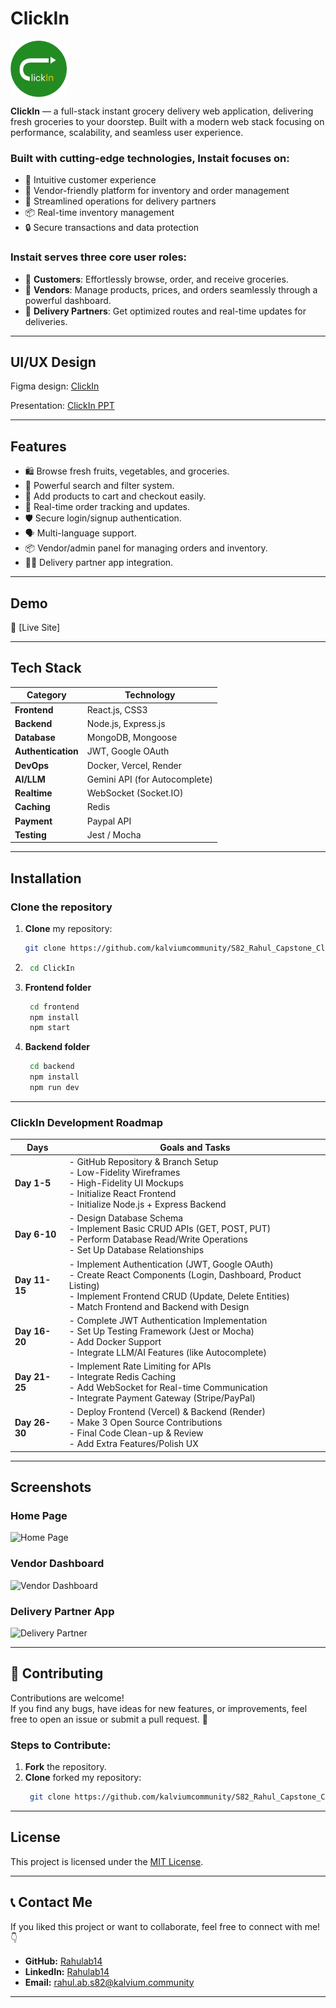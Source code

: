 # ClickIn

<p align="left"> <img src="./assets/ClickIn logo.png" alt="ClickIn Logo" width="90" style="vertical-align: middle;"/>  
</p>


**ClickIn** — a full-stack instant grocery delivery web application, delivering fresh groceries to your doorstep. Built with a modern web stack focusing on performance, scalability, and seamless user experience.

### Built with cutting-edge technologies, Instait focuses on:


- 🛒 Intuitive customer experience
- 🏪 Vendor-friendly platform for inventory and order management
- 🛵 Streamlined operations for delivery partners
- 📦 Real-time inventory management
- 🔒 Secure transactions and data protection

### Instait serves three core user roles:
- 👤 **Customers**: Effortlessly browse, order, and receive groceries.
- 🏪 **Vendors**: Manage products, prices, and orders seamlessly through a powerful dashboard.
- 🛵 **Delivery Partners**: Get optimized routes and real-time updates for deliveries.

---

## UI/UX Design

Figma design: [ClickIn](your-figma-link-here)

Presentation: [ClickIn PPT](https://www.figma.com/proto/mlZagr1AFX3qVg2FQPEQrx/ClickIn-ppt?page-id=0%3A1&node-id=1-2&p=f&viewport=-354%2C710%2C0.16&t=knEvKZevQ3muaiwR-1&scaling=min-zoom&content-scaling=fixed&starting-point-node-id=1%3A2)

---


## Features
- 🛍️ Browse fresh fruits, vegetables, and groceries.
- 🔎 Powerful search and filter system.
- 🛒 Add products to cart and checkout easily.
- 🛵 Real-time order tracking and updates.
- 🛡️ Secure login/signup authentication.
- 🗣️ Multi-language support.
- 📦 Vendor/admin panel for managing orders and inventory.
- 👨‍💻 Delivery partner app integration.

---
## Demo
🔗 [Live Site]

---

## **Tech Stack**  

| **Category**      | **Technology**                  |
| ----------------- | -------------------------------- |
| **Frontend**      | React.js, CSS3                   |
| **Backend**       | Node.js, Express.js              |
| **Database**      | MongoDB, Mongoose                |
| **Authentication**| JWT, Google OAuth                |
| **DevOps**        | Docker, Vercel, Render           |
| **AI/LLM**        | Gemini API (for Autocomplete)    |
| **Realtime**      | WebSocket (Socket.IO)            |
| **Caching**       | Redis                            |
| **Payment**       | Paypal API                       |
| **Testing**       | Jest / Mocha                     |


---
## Installation

### Clone the repository
1. **Clone** my repository:
   ```bash
   git clone https://github.com/kalviumcommunity/S82_Rahul_Capstone_ClickIn.git

2. 
   ```bash
    cd ClickIn

3. **Frontend folder**
   ```bash
    cd frontend
    npm install
    npm start
3. **Backend folder**
   ```bash
    cd backend
    npm install
    npm run dev
---


### ClickIn Development Roadmap

| Days        | Goals and Tasks |
| ----------- | --------------- |
| **Day 1-5** | - GitHub Repository & Branch Setup<br>- Low-Fidelity Wireframes<br>- High-Fidelity UI Mockups<br>- Initialize React Frontend<br>- Initialize Node.js + Express Backend |
| **Day 6-10** | - Design Database Schema<br>- Implement Basic CRUD APIs (GET, POST, PUT)<br>- Perform Database Read/Write Operations<br>- Set Up Database Relationships |
| **Day 11-15** | - Implement Authentication (JWT, Google OAuth)<br>- Create React Components (Login, Dashboard, Product Listing)<br>- Implement Frontend CRUD (Update, Delete Entities)<br>- Match Frontend and Backend with Design |
| **Day 16-20** | - Complete JWT Authentication Implementation<br>- Set Up Testing Framework (Jest or Mocha)<br>- Add Docker Support<br>- Integrate LLM/AI Features (like Autocomplete) |
| **Day 21-25** | - Implement Rate Limiting for APIs<br>- Integrate Redis Caching<br>- Add WebSocket for Real-time Communication<br>- Integrate Payment Gateway (Stripe/PayPal) |
| **Day 26-30** | - Deploy Frontend (Vercel) & Backend (Render)<br>- Make 3 Open Source Contributions<br>- Final Code Clean-up & Review<br>- Add Extra Features/Polish UX |

---
## Screenshots

### Home Page
![Home Page](./assets/screenshots/homepage.png)

### Vendor Dashboard
![Vendor Dashboard](./assets/screenshots/vendor_dashboard.png)

### Delivery Partner App
![Delivery Partner](./assets/screenshots/delivery_partner.png)


---

## 🤝 Contributing

Contributions are welcome!  
If you find any bugs, have ideas for new features, or improvements, feel free to open an issue or submit a pull request. 🚀

### Steps to Contribute:

1. **Fork** the repository.
2. **Clone** forked my repository:
   ```bash
    git clone https://github.com/kalviumcommunity/S82_Rahul_Capstone_ClickIn.git


---

## License

This project is licensed under the [MIT License](LICENSE).



---

## 📞 Contact Me

If you liked this project or want to collaborate, feel free to connect with me! 👇

- **GitHub:** [Rahulab14](https://github.com/Rahulab14)
- **LinkedIn:** [Rahulab14](https://www.linkedin.com/in/rahulab14/)
- **Email:** [rahul.ab.s82@kalvium.community](mailto:rahul.ab.s82@kalvium.community)

---
